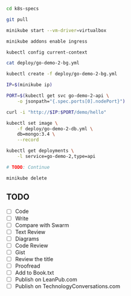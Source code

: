 ```bash
cd k8s-specs

git pull

minikube start --vm-driver=virtualbox

minikube addons enable ingress

kubectl config current-context

cat deploy/go-demo-2-bg.yml

kubectl create -f deploy/go-demo-2-bg.yml

IP=$(minikube ip)

PORT=$(kubectl get svc go-demo-2-api \
    -o jsonpath="{.spec.ports[0].nodePort}")

curl -i "http://$IP:$PORT/demo/hello"

kubectl set image \
    -f deploy/go-demo-2-db.yml \
    db=mongo:3.4 \
    --record

kubectl get deployments \
    -l service=go-demo-2,type=api

# TODO: Continue

minikube delete
```

## TODO

- [ ] Code
- [ ] Write
- [ ] Compare with Swarm
- [ ] Text Review
- [ ] Diagrams
- [ ] Code Review
- [ ] Gist
- [ ] Review the title
- [ ] Proofread
- [ ] Add to Book.txt
- [ ] Publish on LeanPub.com
- [ ] Publish on TechnologyConversations.com